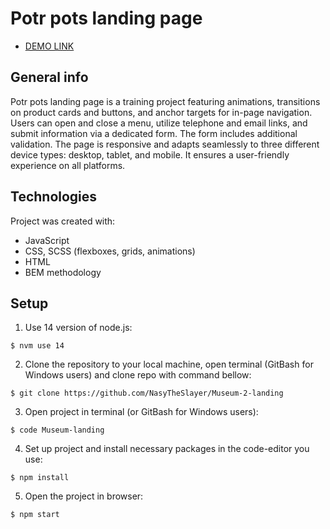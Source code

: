# Potr pots landing page

- [DEMO LINK](https://nasytheslayer.github.io/Museum-2-landing/)

## General info
Potr pots landing page is a training project featuring animations, transitions on product cards and buttons, and anchor targets for in-page navigation. Users can open and close a menu, utilize telephone and email links, and submit information via a dedicated form. The form includes additional validation. The page is responsive and adapts seamlessly to three different device types: desktop, tablet, and mobile. It ensures a user-friendly experience on all platforms.

## Technologies
Project was created with:
* JavaScript
* CSS, SCSS (flexboxes, grids, animations)
* HTML
* BEM methodology

## Setup
1. Use 14 version of node.js:
```
$ nvm use 14
```

2. Clone the repository to your local machine, open terminal (GitBash for Windows users) and clone repo with command bellow:
```
$ git clone https://github.com/NasyTheSlayer/Museum-2-landing
```

3. Open project in terminal (or GitBash for Windows users):
```
$ code Museum-landing
```

4. Set up project and install necessary packages in the code-editor you use:
```
$ npm install
```

5. Open the project in browser:
```
$ npm start
```
